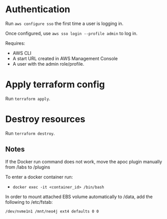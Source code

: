 # Authentication

Run `aws configure sso` the first time a user is logging in.

Once configured, use `aws sso login --profile admin` to log in.

Requires:

- AWS CLI
- A start URL created in AWS Management Console
- A user with the admin role/profile.

# Apply terraform config

Run `terraform apply`.

# Destroy resources

Run `terraform destroy`.

## Notes

If the Docker run command does not work, move the apoc plugin manually from /labs to /plugins

To enter a docker container run:

- `docker exec -it <container_id> /bin/bash`

In order to mount attached EBS volume automatically to /data, add the following to /etc/fstab:

`/dev/nvme1n1 /mnt/neo4j ext4 defaults 0 0`

<EBS volume device name> <mount path> <file system type> <mount options> <dump frequency> <fsck order>
